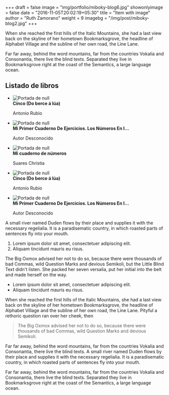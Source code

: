 +++
draft = false
image = "img/portfolio/miboky-blog6.jpg"
showonlyimage = false
date = "2016-11-05T20:02:19+05:30"
title = "Item with image"
author = "Ruth Zamorano"
weight = 9
imagebg = "/img/post/miboky-blog2.jpg"
+++

When she reached the first hills of the Italic Mountains, she had a last view back on the skyline of her hometown Bookmarksgrove, the headline of Alphabet Village and the subline of her own road, the Line Lane.
<!--more-->

Far far away, behind the word mountains, far from the countries Vokalia and Consonantia, there live the blind texts. Separated they live in Bookmarksgrove right at the coast of the Semantics, a large language ocean.

<section class="itemsBookList">
	<h2>Listado de libros</h2>
	<ul class="item-list" data-childs="5">
    	<li>
			<div class="item-book" onclick="divLink('/books/show/157?max=50&amp;maxsteps=2')">
			    <div class="image">
			    <img src="https://images-eu.ssl-images-amazon.com/images/I/51EsZUzeeML.jpg" alt="Portada de null">
				</div><!-- // image -->
			    <div class="title"><strong>Cinco (Do berce á lúa) </strong></div>
			    <p>Antonio Rubio</p>
			</div>
		</li>
		<li>
			<div class="item-book" onclick="divLink('/books/show/62?max=50&amp;maxsteps=2')">
			    <div class="image">
			    <img src="https://images-eu.ssl-images-amazon.com/images/I/51nKucvrqKL.jpg" alt="Portada de null">
				</div><!-- // image -->
			    <div class="title"><strong>Mi Primer Cuaderno De Ejercicios. Los Números En I... </strong></div>
			    <p>Autor Desconocido</p>
			</div>
		</li>
		<li>
			<div class="item-book" onclick="divLink('/books/show/61?max=50&amp;maxsteps=2')">
				    <div class="image">
				    <img src="https://images-eu.ssl-images-amazon.com/images/I/21qfiB5iiUL.jpg" alt="Portada de null">
					</div><!-- // image -->
				    <div class="title"><strong>Mi cuaderno de números </strong></div>
				    <p>Suares Christia</p>
	        </div>
    	</li>
    	<li>
			<div class="item-book" onclick="divLink('/books/show/157?max=50&amp;maxsteps=2')">
			    <div class="image">
			    <img src="https://images-eu.ssl-images-amazon.com/images/I/51EsZUzeeML.jpg" alt="Portada de null">
				</div><!-- // image -->
			    <div class="title"><strong>Cinco (Do berce á lúa) </strong></div>
			    <p>Antonio Rubio</p>
			</div>
		</li>
		<li>
			<div class="item-book" onclick="divLink('/books/show/62?max=50&amp;maxsteps=2')">
			    <div class="image">
			    <img src="https://images-eu.ssl-images-amazon.com/images/I/51nKucvrqKL.jpg" alt="Portada de null">
				</div><!-- // image -->
			    <div class="title"><strong>Mi Primer Cuaderno De Ejercicios. Los Números En I... </strong></div>
			    <p>Autor Desconocido</p>
			</div>
		</li>
	</ul>
</section>

A small river named Duden flows by their place and supplies it with the necessary regelialia. It is a paradisematic country, in which roasted parts of sentences fly into your mouth.

1. Lorem ipsum dolor sit amet, consectetuer adipiscing elit.
2. Aliquam tincidunt mauris eu risus.


The Big Oxmox advised her not to do so, because there were thousands of bad Commas, wild Question Marks and devious Semikoli, but the Little Blind Text didn't listen. She packed her seven versalia, put her initial into the belt and made herself on the way.

* Lorem ipsum dolor sit amet, consectetuer adipiscing elit.
* Aliquam tincidunt mauris eu risus.

When she reached the first hills of the Italic Mountains, she had a last view back on the skyline of her hometown Bookmarksgrove, the headline of Alphabet Village and the subline of her own road, the Line Lane. Pityful a rethoric question ran over her cheek, then  

> The Big Oxmox advised her not to do so, because there were thousands of bad Commas, wild Question Marks and devious Semikoli.

Far far away, behind the word mountains, far from the countries Vokalia and Consonantia, there live the blind texts. A small river named Duden flows by their place and supplies it with the necessary regelialia. It is a paradisematic country, in which roasted parts of sentences fly into your mouth.


Far far away, behind the word mountains, far from the countries Vokalia and Consonantia, there live the blind texts. Separated they live in Bookmarksgrove right at the coast of the Semantics, a large language ocean.
